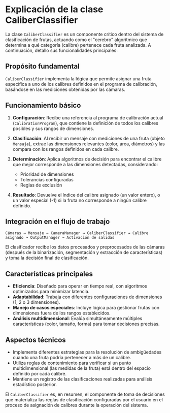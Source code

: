 # Explicación de la clase CaliberClassifier

La clase `CaliberClassifier` es un componente crítico dentro del sistema de clasificación de frutas, actuando como el "cerebro" algorítmico que determina a qué categoría (calibre) pertenece cada fruta analizada. A continuación, detallo sus funcionalidades principales:

## Propósito fundamental

`CaliberClassifier` implementa la lógica que permite asignar una fruta específica a uno de los calibres definidos en el programa de calibración, basándose en las mediciones obtenidas por las cámaras.

## Funcionamiento básico

1. **Configuración**: Recibe una referencia al programa de calibración actual (`CalibrationProgram`), que contiene la definición de todos los calibres posibles y sus rangos de dimensiones.

2. **Clasificación**: Al recibir un mensaje con mediciones de una fruta (objeto `Mensaje`), extrae las dimensiones relevantes (color, área, diámetros) y las compara con los rangos definidos en cada calibre.

3. **Determinación**: Aplica algoritmos de decisión para encontrar el calibre que mejor corresponde a las dimensiones detectadas, considerando:
   - Prioridad de dimensiones
   - Tolerancias configuradas
   - Reglas de exclusión

4. **Resultado**: Devuelve el índice del calibre asignado (un valor entero), o un valor especial (-1) si la fruta no corresponde a ningún calibre definido.

## Integración en el flujo de trabajo

```
Cámaras → Mensaje → CameraManager → CaliberClassifier → Calibre asignado → OutputManager → Activación de salidas
```

El clasificador recibe los datos procesados y preprocesados de las cámaras (después de la binarización, segmentación y extracción de características) y toma la decisión final de clasificación.

## Características principales

- **Eficiencia**: Diseñado para operar en tiempo real, con algoritmos optimizados para minimizar latencia.
- **Adaptabilidad**: Trabaja con diferentes configuraciones de dimensiones (1, 2 o 3 dimensiones).
- **Manejo de casos especiales**: Incluye lógica para gestionar frutas con dimensiones fuera de los rangos establecidos.
- **Análisis multidimensional**: Evalúa simultáneamente múltiples características (color, tamaño, forma) para tomar decisiones precisas.

## Aspectos técnicos

- Implementa diferentes estrategias para la resolución de ambigüedades cuando una fruta podría pertenecer a más de un calibre.
- Utiliza reglas de contenimiento para verificar si un punto multidimensional (las medidas de la fruta) está dentro del espacio definido por cada calibre.
- Mantiene un registro de las clasificaciones realizadas para análisis estadístico posterior.

El `CaliberClassifier` es, en resumen, el componente de toma de decisiones que materializa las reglas de clasificación configuradas por el usuario en el proceso de asignación de calibres durante la operación del sistema.
